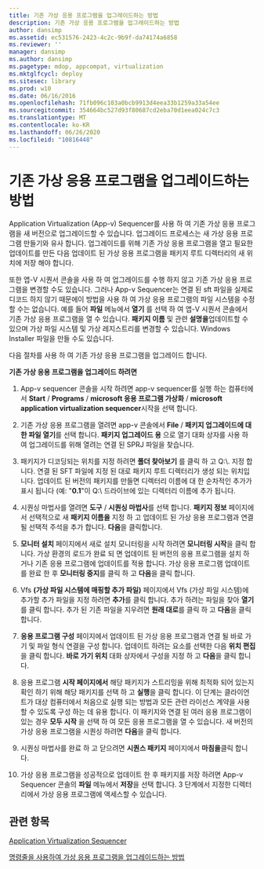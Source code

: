 ```yaml
---
title: 기존 가상 응용 프로그램을 업그레이드하는 방법
description: 기존 가상 응용 프로그램을 업그레이드하는 방법
author: dansimp
ms.assetid: ec531576-2423-4c2c-9b9f-da74174a6858
ms.reviewer: ''
manager: dansimp
ms.author: dansimp
ms.pagetype: mdop, appcompat, virtualization
ms.mktglfcycl: deploy
ms.sitesec: library
ms.prod: w10
ms.date: 06/16/2016
ms.openlocfilehash: 71fb096c103a0bcb9913d4eea33b1259a33a54ee
ms.sourcegitcommit: 354664bc527d93f80687cd2eba70d1eea024c7c3
ms.translationtype: MT
ms.contentlocale: ko-KR
ms.lasthandoff: 06/26/2020
ms.locfileid: "10816448"
---
```

# 기존 가상 응용 프로그램을 업그레이드하는 방법


Application Virtualization (App-v) Sequencer를 사용 하 여 기존 가상 응용 프로그램을 새 버전으로 업그레이드할 수 있습니다. 업그레이드 프로세스는 새 가상 응용 프로그램 만들기와 유사 합니다. 업그레이드를 위해 기존 가상 응용 프로그램을 열고 필요한 업데이트를 만든 다음 업데이트 된 가상 응용 프로그램을 패키지 루트 디렉터리의 새 위치에 저장 해야 합니다.

또한 앱-V 시퀀서 콘솔을 사용 하 여 업그레이드를 수행 하지 않고 기존 가상 응용 프로그램을 변경할 수도 있습니다. 그러나 App-v Sequencer는 연결 된 sft 파일을 실제로 디코드 하지 않기 때문에이 방법을 사용 하 여 가상 응용 프로그램의 파일 시스템을 수정할 수는 없습니다. 예를 들어 **파일** 메뉴에서 **열기** 를 선택 하 여 앱-V 시퀀서 콘솔에서 기존 가상 응용 프로그램을 열 수 있습니다. **패키지 이름** 및 관련 **설명을**업데이트할 수 있으며 가상 파일 시스템 및 가상 레지스트리를 변경할 수 있습니다. Windows Installer 파일을 만들 수도 있습니다.

다음 절차를 사용 하 여 기존 가상 응용 프로그램을 업그레이드 합니다.

**기존 가상 응용 프로그램을 업그레이드 하려면**

1.  App-v sequencer 콘솔을 시작 하려면 app-v sequencer를 실행 하는 컴퓨터에서 **Start** / **Programs** / **microsoft 응용 프로그램 가상화** / **microsoft application virtualization sequencer**시작을 선택 합니다.

2.  기존 가상 응용 프로그램을 열려면 app-v 콘솔에서 **File** / **패키지 업그레이드에 대 한 파일 열기**를 선택 합니다. **패키지 업그레이드 용** 으로 열기 대화 상자를 사용 하 여 업그레이드를 위해 열려는 연결 된 SPRJ 파일을 찾습니다.

3.  패키지가 디코딩되는 위치를 지정 하려면 **폴더 찾아보기** 를 클릭 하 고 Q:\\. 지정 합니다. 연결 된 SFT 파일에 지정 된 대로 패키지 루트 디렉터리가 생성 되는 위치입니다. 업데이트 된 버전의 패키지를 만들면 디렉터리 이름에 대 한 순차적인 추가가 표시 됩니다 (예: "**0.1**"이 Q:\\ 드라이브에 있는 디렉터리 이름에 추가 됩니다.

4.  시퀀싱 마법사를 열려면 **도구** / **시퀀싱 마법사**를 선택 합니다. **패키지 정보** 페이지에서 선택적으로 새 **패키지 이름을** 지정 하 고 업데이트 된 가상 응용 프로그램과 연결 될 선택적 주석을 추가 합니다. **다음**을 클릭합니다.

5.  **모니터 설치** 페이지에서 새로 설치 모니터링을 시작 하려면 **모니터링 시작**을 클릭 합니다. 가상 환경의 로드가 완료 되 면 업데이트 된 버전의 응용 프로그램을 설치 하거나 기존 응용 프로그램에 업데이트를 적용 합니다. 가상 응용 프로그램 업데이트를 완료 한 후 **모니터링 중지**를 클릭 하 고 **다음**을 클릭 합니다.

6.  Vfs **(가상 파일 시스템에 매핑할 추가 파일)** 페이지에서 Vfs (가상 파일 시스템)에 추가할 추가 파일을 지정 하려면 **추가**를 클릭 합니다. 추가 하려는 파일을 찾아 **열기**를 클릭 합니다. 추가 된 기존 파일을 지우려면 **원래 대로**를 클릭 하 고 **다음**을 클릭 합니다.

7.  **응용 프로그램 구성** 페이지에서 업데이트 된 가상 응용 프로그램과 연결 될 바로 가기 및 파일 형식 연결을 구성 합니다. 업데이트 하려는 요소를 선택한 다음 **위치 편집**을 클릭 합니다. **바로 가기 위치** 대화 상자에서 구성을 지정 하 고 **다음**을 클릭 합니다.

8.  응용 프로그램 **시작 페이지에서** 해당 패키지가 스트리밍을 위해 최적화 되어 있는지 확인 하기 위해 해당 패키지를 선택 하 고 **실행**을 클릭 합니다. 이 단계는 클라이언트가 대상 컴퓨터에서 처음으로 실행 되는 방법과 모든 관련 라이선스 계약을 사용할 수 있도록 구성 하는 데 유용 합니다. 이 패키지와 연결 된 여러 응용 프로그램이 있는 경우 **모두 시작** 을 선택 하 여 모든 응용 프로그램을 열 수 있습니다. 새 버전의 가상 응용 프로그램을 시퀀싱 하려면 **다음**을 클릭 합니다.

9.  시퀀싱 마법사를 완료 하 고 닫으려면 **시퀀스 패키지** 페이지에서 **마침을**클릭 합니다.

10. 가상 응용 프로그램을 성공적으로 업데이트 한 후 패키지를 저장 하려면 App-v Sequencer 콘솔의 **파일** 메뉴에서 **저장**을 선택 합니다. 3 단계에서 지정한 디렉터리에서 가상 응용 프로그램에 액세스할 수 있습니다.

## 관련 항목


[Application Virtualization Sequencer](application-virtualization-sequencer.md)

[명령줄을 사용하여 가상 응용 프로그램을 업그레이드하는 방법](how-to-upgrade-a-virtual-application-by-using-the-command-line.md)

 

 





